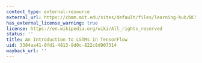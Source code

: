 ```yaml
---
content_type: external-resource
external_url: https://cbmm.mit.edu/sites/default/files/learning-hub/BCS_LSTM_Lecture.pdf
has_external_license_warning: true
license: https://en.wikipedia.org/wiki/All_rights_reserved
status: ''
title: An Introduction to LSTMs in TensorFlow
uid: 3384aa41-0fd1-4813-9d0c-822c8d907314
wayback_url: ''
---
```

